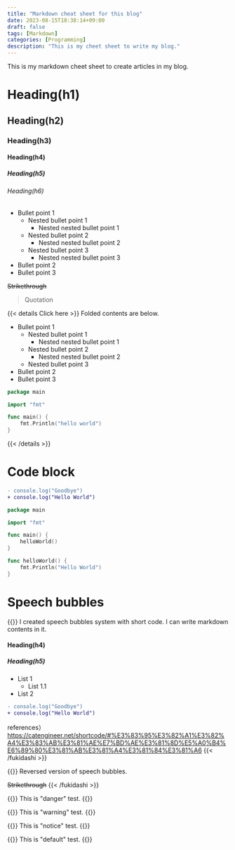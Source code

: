 ```yaml
---
title: "Markdown cheat sheet for this blog"
date: 2023-08-15T18:38:14+09:00
draft: false
tags: [Markdown]
categories: [Programming]
description: "This is my cheet sheet to write my blog."
---
```


This is my markdown cheet sheet to create articles in my blog.

# Heading(h1)
## Heading(h2)
### Heading(h3)
#### Heading(h4)
##### Heading(h5)
###### Heading(h6)

- Bullet point 1
    - Nested bullet point 1
        - Nested nested bullet point 1
    - Nested bullet point 2
        - Nested nested bullet point 2
    - Nested bullet point 3
        - Nested nested bullet point 3
- Bullet point 2
- Bullet point 3

~~Strikethrough~~

> Quotation

{{< details Click here >}}
Folded contents are below.
- Bullet point 1
    - Nested bullet point 1
        - Nested nested bullet point 1
    - Nested bullet point 2
        - Nested nested bullet point 2
    - Nested bullet point 3
- Bullet point 2
- Bullet point 3

```go {name="main.go"}
package main

import "fmt"

func main() {
    fmt.Println("hello world")
}
```
{{< /details >}}


# Code block
```diff
- console.log("Goodbye")
+ console.log("Hello World")
```
```go {linenos=false,hl_lines=[3,"5-7"],name="main.go"}
package main

import "fmt"

func main() {
    helloWorld()
}

func helloWorld() {
    fmt.Println("Hello World")
}
```

# Speech bubbles
{{<fukidashi position="left" path="doflamingo.png">}}
I created speech bubbles system with short code. 
I can write markdown contents in it.

#### Heading(h4)
##### Heading(h5)

- List 1
  - List 1.1
- List 2

```diff
- console.log("Goodbye")
+ console.log("Hello World")
```

references）https://catengineer.net/shortcode/#%E3%83%95%E3%82%A1%E3%82%A4%E3%83%AB%E3%81%AE%E7%BD%AE%E3%81%8D%E5%A0%B4%E6%89%80%E3%81%AB%E3%81%A4%E3%81%84%E3%81%A6
{{< /fukidashi >}}

{{<fukidashi position="right" path="ryota.png">}}
Reversed version of speech bubbles.

~~Strikethrough~~
{{< /fukidashi >}}

{{<alert type="danger">}}
This is "danger" test.
{{</alert>}}

{{<alert type="warning">}}
This is "warning" test.
{{</alert>}}

{{<alert type="notice">}}
This is "notice" test.
{{</alert>}}

{{<alert type="default">}}
This is "default" test.
{{</alert>}}
